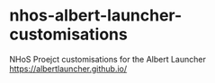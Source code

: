 # nhos-albert-launcher-customisations
NHoS Proejct customisations for the Albert Launcher https://albertlauncher.github.io/
